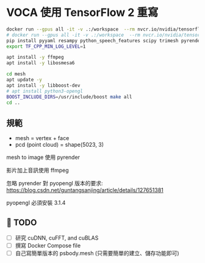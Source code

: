 # VOCA 使用 TensorFlow 2 重寫

```sh
docker run --gpus all -it -v .:/workspace  --rm nvcr.io/nvidia/tensorflow:23.07-tf2-py3 bash
# docker run --gpus all -it -v .:/workspace  --rm nvcr.io/nvidia/tensorflow:24.09-tf2-py3 bash
pip install pyyaml resampy python_speech_features scipy trimesh pyrender
export TF_CPP_MIN_LOG_LEVEL=1

apt install -y ffmpeg 
apt install -y libosmesa6

cd mesh
apt update -y
apt install -y libboost-dev 
# apt install python3-opengl
BOOST_INCLUDE_DIRS=/usr/include/boost make all
cd ..
```

## 規範

- mesh = vertex + face
- pcd (point cloud) = shape(5023, 3)

mesh to image 使用 pyrender

影片加上音訊使用 ffmpeg

<!-- pyrender 需要安裝 mesa (opengl 相關)
```sh
apt update
wget https://github.com/mmatl/travis_debs/raw/master/xenial/mesa_18.3.3-0.deb
dpkg -i ./mesa_18.3.3-0.deb || true
apt install -f
apt --fix-broken install
``` -->

忽略 pyrender 對 pyopengl 版本的要求: https://blog.csdn.net/guntangsanjing/article/details/127651381

pyopengl 必須安裝 3.1.4

## 🎯 TODO

- [ ] 研究 cuDNN, cuFFT, and cuBLAS
- [ ] 撰寫 Docker Compose file
- [ ] 自己寫簡單版本的 psbody.mesh (只需要簡單的建立、儲存功能即可)